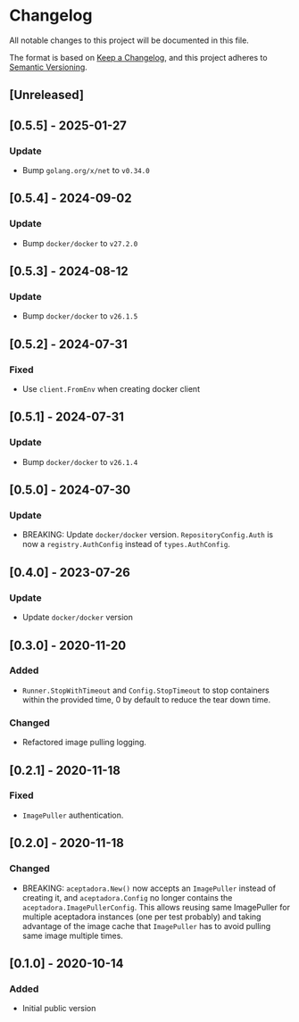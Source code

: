 # Changelog
All notable changes to this project will be documented in this file.

The format is based on [Keep a Changelog](https://keepachangelog.com/en/1.0.0/),
and this project adheres to [Semantic Versioning](https://semver.org/spec/v2.0.0.html).

## [Unreleased]

## [0.5.5] - 2025-01-27
### Update
- Bump `golang.org/x/net` to `v0.34.0`

## [0.5.4] - 2024-09-02
### Update
- Bump `docker/docker` to `v27.2.0`

## [0.5.3] - 2024-08-12
### Update
- Bump `docker/docker` to `v26.1.5`

## [0.5.2] - 2024-07-31
### Fixed
- Use `client.FromEnv` when creating docker client

## [0.5.1] - 2024-07-31
### Update
- Bump `docker/docker` to `v26.1.4`

## [0.5.0] - 2024-07-30
### Update
- BREAKING: Update `docker/docker` version. `RepositoryConfig.Auth` is now a `registry.AuthConfig` instead of `types.AuthConfig`.

## [0.4.0] - 2023-07-26
### Update
- Update `docker/docker` version

## [0.3.0] - 2020-11-20
### Added
- `Runner.StopWithTimeout` and `Config.StopTimeout` to stop containers within the provided time, 0 by default to reduce the tear down time.

### Changed
- Refactored image pulling logging.

## [0.2.1] - 2020-11-18
### Fixed
- `ImagePuller` authentication.

## [0.2.0] - 2020-11-18
### Changed
- BREAKING: `aceptadora.New()` now accepts an `ImagePuller` instead of creating it, and `aceptadora.Config` no longer contains the `aceptadora.ImagePullerConfig`.
  This allows reusing same ImagePuller for multiple aceptadora instances (one per test probably) and taking advantage of the image cache that `ImagePuller` has to avoid pulling same image multiple times.

## [0.1.0] - 2020-10-14
### Added
- Initial public version

